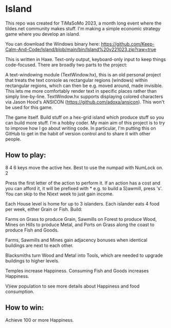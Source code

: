 # Island

This repo was created for TiMaSoMo 2023, a month long event where the tildes.net community makes stuff. I'm making a simple economic strategy game where you develop an island.

You can download the Windows binary here: https://github.com/Keep-Calm-And-Code/Island/blob/main/bin/Island%20v221023.zip?raw=true

This is written in Haxe. Text-only output, keyboard-only input to keep things code-focused. There are broadly two parts to the project:

A text-windowing module (TextWindow.hx), this is an old personal project that treats the text console as rectangular regions (windows) within rectangular regions, which can then be e.g. moved around, made invisible. This lets me more comfortably render text in specific places rather than simply line-by-line. TextWindow.hx supports displaying colored characters via Jason Hood's ANSICON (https://github.com/adoxa/ansicon). This won't be used for this game.

The game itself. Build stuff on a hex-grid island which produce stuff so you can build more stuff. I'm a hobby coder. My main aim of this project is to try to improve how I go about writing code. In particular, I'm putting this on GitHub to get in the habit of version control and to share it with other people.

How to play:
------------

  8
4   6 keys move the active hex. Best to use the numpad with NumLock on.
  2

Press the first letter of the action to perform it. If an action has a cost and you can afford it, it will be prefixed with * e.g. to build a S)awmill, press 's'. You can skip to the N)ext week to just gain income.

Each House level is home for up to 3 islanders. Each islander eats 4 food per week, either Grain or Fish. Build:

Farms on Grass to produce Grain,
Sawmills on Forest to produce Wood,
Mines on Hills to produce Metal, and
Ports on Grass along the coast to produce Fish and Goods.

Farms, Sawmills and Mines gain adjacency bonuses when identical buildings are next to each other.

Blacksmiths turn Wood and Metal into Tools, which are needed to upgrade buildings to higher levels.

Temples increase Happiness. Consuming Fish and Goods increases Happiness.

V)iew population to see more details about Happiness and food consumption.


How to win:
-----------

Achieve 100 or more Happiness.
